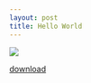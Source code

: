 ```yaml
---
layout: post
title: Hello World
---
```


![](http://www.wblut.com/blog/wp-content/2016/01/screen-900x506.png)

<script src="https://pastebin.com/embed_js/50HPP265"></script>

[download](http://wblut.com/tutorial/basic/HelloWorld.zip)